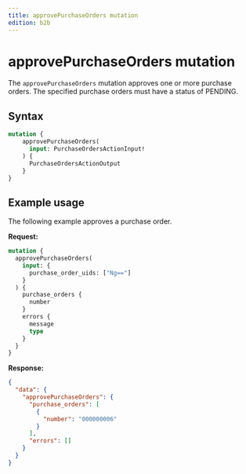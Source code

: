 ```yaml
---
title: approvePurchaseOrders mutation
edition: b2b
---
```


# approvePurchaseOrders mutation

The `approvePurchaseOrders` mutation approves one or more purchase orders. The specified purchase orders must have a status of PENDING.

## Syntax

```graphql
mutation {
    approvePurchaseOrders(
      input: PurchaseOrdersActionInput!
    ) {
      PurchaseOrdersActionOutput
    }
}
```

## Example usage

The following example approves a purchase order.

**Request:**

``` graphql
mutation {
  approvePurchaseOrders(
    input: {
      purchase_order_uids: ["Ng=="]
    }
  ) {
    purchase_orders {
      number
    }
    errors {
      message
      type
    }
  }
}
```

**Response:**

``` json
{
  "data": {
    "approvePurchaseOrders": {
      "purchase_orders": [
        {
          "number": "000000006"
        }
      ],
      "errors": []
    }
  }
}
```
